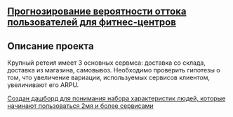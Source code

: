 ## [Прогнозирование вероятности оттока пользователей для фитнес-центров](https://github.com/KseniyaCherednikova/data_analyst_portfolio/blob/main/%D0%A4%D0%B8%D1%82%D0%BD%D0%B5%D1%81_%D1%86%D0%B5%D0%BD%D1%82%D1%80/%D0%A4%D0%B8%D1%82%D0%BD%D0%B5%D1%81_%D1%86%D0%B5%D0%BD%D1%82%D1%80.ipynb)

## Описание проекта
Крупный ретеил имеет 3 основных сервмса: доставка со склада, доставка из магазина, самовывоз.
Необходимо проверить гипотезы о том, что увеличение вариации, используемых сервисов клиентом, увеличивают его ARPU.

[Создан дашборд для понимания набора характеристик людей, которые начинают пользоваться 2мя и более сервисами](https://public.tableau.com/app/profile/aksinya6112/viz/AV_16281607887760/Dashboard1)
